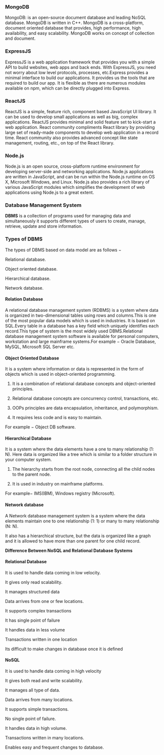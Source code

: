 ### **MongoDB**

MongoDB: is an open-source document database and leading NoSQL database. MongoDB is written in C++. MongoDB is a cross-platform, document oriented database that provides, high performance, high availability, and easy scalability. MongoDB works on concept of collection and document.

### **ExpressJS**

ExpressJS is a web application framework that provides you with a simple API to build websites, web apps and back ends. With ExpressJS, you need not worry about low level protocols, processes, etc.Express provides a minimal interface to build our applications. It provides us the tools that are required to build our app. It is flexible as there are numerous modules available on npm, which can be directly plugged into Express.

### **ReactJS**

ReactJS is a simple, feature rich, component based JavaScript UI library. It can be used to develop small applications as well as big, complex applications. ReactJS provides minimal and solid feature set to kick-start a web application. React community compliments React library by providing large set of ready-made components to develop web application in a record time. React community also provides advanced concept like state management, routing, etc., on top of the React library.


### **Node.js**


Node.js is an open source, cross-platform runtime environment for developing server-side and networking applications. Node.js applications are written in JavaScript, and can be run within the Node.js runtime on OS X, Microsoft Windows, and Linux.
Node.js also provides a rich library of various JavaScript modules which simplifies the development of web applications using Node.js to a great extent.


### **Database Management System**

**DBMS** is a collection of programs used for managing data and simultaneously it supports different types of users to create, manage, retrieve, update and store information.

### **Types of DBMS**

The types of DBMS based on data model are as follows −

Relational database.

Object oriented database.

Hierarchical database.

Network database.

#### **Relation Database**
A relational database management system (RDBMS) is a system where data is organized in two-dimensional tables using rows and columns.This is one of the most popular data models which is used in industries. It is based on SQL.Every table in a database has a key field which uniquely identifies each record.This type of system is the most widely used DBMS.Relational database management system software is available for personal computers, workstation and large mainframe systems.For example − Oracle Database, MySQL, Microsoft SQL Server etc.


#### **Object Oriented Database**
It is a system where information or data is represented in the form of objects which is used in object-oriented programming.

1) It is a combination of relational database concepts and object-oriented principles.

2) Relational database concepts are concurrency control, transactions, etc.

3) OOPs principles are data encapsulation, inheritance, and polymorphism.

4) It requires less code and is easy to maintain.

For example − Object DB software.

#### **Hierarchical Database**
It is a system where the data elements have a one to many relationship (1: N). Here data is organized like a tree which is similar to a folder structure in your computer system.

1) The hierarchy starts from the root node, connecting all the child nodes to the parent node.

2) It is used in industry on mainframe platforms.

For example− IMS(IBM), Windows registry (Microsoft).

#### **Network database**
A Network database management system is a system where the data elements maintain one to one relationship (1: 1) or many to many relationship (N: N).

It also has a hierarchical structure, but the data is organized like a graph and it is allowed to have more than one parent for one child record.

**Difference Between NoSQL and Relational Database Systems**


#### **Relational Database**


It is used to handle data coming in low velocity.

It gives only read scalability.

It manages structured data

Data arrives from one or few locations.

It supports complex transactions

It has single point of failure

It handles data in less volume

Transactions written in one location

Its difficult to make changes in database once it is defined


#### **NoSQL**

It is used to handle data coming in high velocity

It gives both read and write scalability.

It manages all type of data.

Data arrives from many locations.

It supports simple transactions.

No single point of failure.

It handles data in high volume.

Transactions written in many locations.

Enables easy and frequent changes to database.







